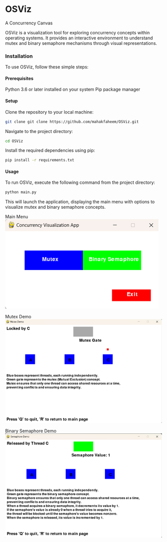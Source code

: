 # OSViz
A Concurrency Canvas


OSViz is a visualization tool for exploring concurrency concepts within operating systems. It provides an interactive environment to understand mutex and binary semaphore mechanisms through visual representations.


### Installation
To use OSViz, follow these simple steps:

#### Prerequisites
Python 3.6 or later installed on your system
Pip package manager

#### Setup
Clone the repository to your local machine:
```bash
git clone git clone https://github.com/mahakfaheem/OSViz.git
```

Navigate to the project directory:
```bash
cd OSViz
```

Install the required dependencies using pip:
```bash
pip install -r requirements.txt
```

#### Usage
To run OSViz, execute the following command from the project directory:


```bash
python main.py
```

This will launch the application, displaying the main menu with options to visualize mutex and binary semaphore concepts.

Main Menu
![Main Menu](screenshots/mainmenu.png)


Mutex Demo
![Mutex](screenshots/mutex.png)


Binary Semaphore Demo
![Binary Semaphore](screenshots/binarysemaphore.png)
